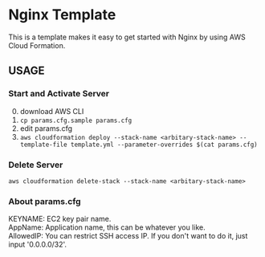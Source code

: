 # Nginx Template

This is a template makes it easy to get started with Nginx by using AWS Cloud Formation.

## USAGE
### Start and Activate Server
0. download AWS CLI
1. `cp params.cfg.sample params.cfg`
2. edit params.cfg
3. `aws cloudformation deploy --stack-name <arbitary-stack-name> --template-file template.yml --parameter-overrides $(cat params.cfg)`

### Delete Server
`aws cloudformation delete-stack --stack-name <arbitary-stack-name>`

### About params.cfg

KEYNAME: EC2 key pair name.  
AppName: Application name, this can be whatever you like.  
AllowedIP: You can restrict SSH access IP. If you don't want to do it, just input '0.0.0.0/32'.  
